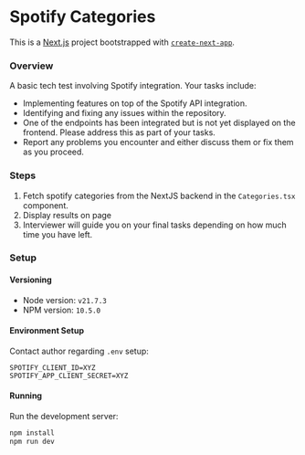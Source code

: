 
# Spotify Categories

This is a [Next.js](https://nextjs.org/) project bootstrapped with [`create-next-app`](https://github.com/vercel/next.js/tree/canary/packages/create-next-app).

### Overview

A basic tech test involving Spotify integration. Your tasks include:

* Implementing features on top of the Spotify API integration.
* Identifying and fixing any issues within the repository.
* One of the endpoints has been integrated but is not yet displayed on the frontend. Please address this as part of your tasks.
* Report any problems you encounter and either discuss them or fix them as you proceed.

### Steps

1. Fetch spotify categories from the NextJS backend in the `Categories.tsx` component.
2. Display results on page
3. Interviewer will guide you on your final tasks depending on how much time you have left.

### Setup

#### Versioning

* Node version: `v21.7.3`
* NPM version: `10.5.0`

#### Environment Setup

Contact author regarding `.env` setup:

```properties
SPOTIFY_CLIENT_ID=XYZ
SPOTIFY_APP_CLIENT_SECRET=XYZ
```

#### Running

Run the development server:

```ps1
npm install
npm run dev
```
